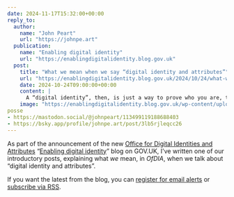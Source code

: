 ```yaml
---
date: 2024-11-17T15:32:00+00:00
reply_to:
  author:
    name: "John Peart"
    url: "https://johnpe.art"
  publication:
    name: "Enabling digital identity"
    url: "https://enablingdigitalidentity.blog.gov.uk"
  post:
    title: "What we mean when we say “digital identity and attributes”"
    url: "https://enablingdigitalidentity.blog.gov.uk/2024/10/24/what-we-mean-when-we-say-digital-identity-and-attributes/"
    date: 2024-10-24T09:00:00+00:00
    content: |
      A “digital identity”, then, is just a way to prove who you are, things about you and things you might be eligible for. Individual pieces of information about you, that together make up your identity, are what we call “attributes”.
    image: "https://enablingdigitalidentity.blog.gov.uk/wp-content/uploads/sites/287/2024/10/prove-who-you-are-1536x864.jpg"
posse
- https://mastodon.social/@johnpeart/113499119188688403
- https://bsky.app/profile/johnpe.art/post/3lb5rjleqcc26
---
```


As part of the announcement of the new [Office for Digital Identities and Attributes](//gov.uk/ofdia/) “[Enabling digital identity](//enablingdigitalidentity.blog.gov.uk)” blog on GOV.UK, I've written one of our introductory posts, explaining what *we* mean, in *OfDIA*, when we talk about “digital identity and attributes”.

If you want the latest from the blog, you can [register for email alerts](https://enablingdigitalidentity.blog.gov.uk/subscribe/) or [subscribe via RSS](https://enablingdigitalidentity.blog.gov.uk/feed/). 